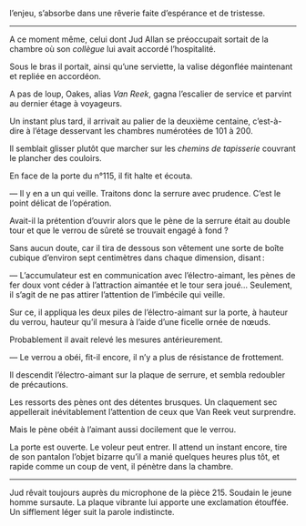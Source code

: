 l’enjeu, s’absorbe dans une rêverie faite d’espérance et de tristesse.

-----

A ce moment même, celui dont Jud Allan se préoccupait sortait de la chambre où son _collègue_ lui avait accordé l’hospitalité.

Sous le bras il portait, ainsi qu’une serviette, la valise dégonflée maintenant et repliée en accordéon.

A pas de loup, Oakes, alias _Van Reek_, gagna l’escalier de service et parvint au dernier étage à voyageurs.

Un instant plus tard, il arrivait au palier de la deuxième centaine, c’est-à-
dire à l’étage desservant les chambres numérotées de 101 à 200.

Il semblait glisser plutôt que marcher sur les _chemins de tapisserie_ couvrant le plancher des couloirs.

En face de la porte du n°115, il fit halte et écouta.

— Il y en a un qui veille. Traitons donc la serrure avec prudence. C’est le
point délicat de l’opération.

Avait-il la prétention d’ouvrir alors que le pène de la serrure était au double tour et que le verrou de sûreté se trouvait engagé à fond ?

Sans aucun doute, car il tira de dessous son vêtement une sorte de boîte
cubique d’environ sept centimètres dans chaque dimension, disant :

— L’accumulateur est en communication avec l’électro-aimant, les pènes de fer doux vont céder à l’attraction aimantée et le tour sera joué… Seulement, il s’agit de ne pas attirer l’attention de l’imbécile qui veille.

Sur ce, il appliqua les deux piles de l’électro-aimant sur la porte, à hauteur
du verrou, hauteur qu’il mesura à l’aide d’une ficelle ornée de nœuds.

Probablement il avait relevé les mesures antérieurement.

— Le verrou a obéi, fit-il encore, il n’y a plus de résistance de frottement.

Il descendit l’électro-aimant sur la plaque de serrure, et sembla redoubler de précautions.

Les ressorts des pènes ont des détentes brusques. Un claquement sec
appellerait inévitablement l’attention de ceux que Van Reek veut surprendre.

Mais le pène obéit à l’aimant aussi docilement que le verrou.

La porte est ouverte. Le voleur peut entrer. Il attend un instant encore,
tire de son pantalon l’objet bizarre qu’il a manié quelques heures plus tôt, et rapide comme un coup de vent, il pénètre dans la chambre.

-----

Jud rêvait toujours auprès du microphone de la pièce 215. Soudain le jeune homme sursaute. La plaque vibrante lui apporte une exclamation étouffée. Un sifflement léger suit la parole indistincte.

